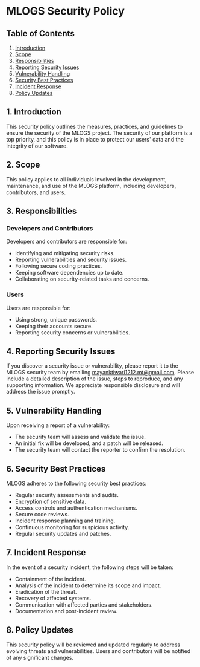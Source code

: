 # MLOGS Security Policy

## Table of Contents

1. [Introduction](#introduction)
2. [Scope](#scope)
3. [Responsibilities](#responsibilities)
4. [Reporting Security Issues](#reporting-security-issues)
5. [Vulnerability Handling](#vulnerability-handling)
6. [Security Best Practices](#security-best-practices)
7. [Incident Response](#incident-response)
8. [Policy Updates](#policy-updates)

## 1. Introduction

This security policy outlines the measures, practices, and guidelines to ensure the security of the MLOGS project. The security of our platform is a top priority, and this policy is in place to protect our users' data and the integrity of our software.

## 2. Scope

This policy applies to all individuals involved in the development, maintenance, and use of the MLOGS platform, including developers, contributors, and users.

## 3. Responsibilities

### Developers and Contributors

Developers and contributors are responsible for:

- Identifying and mitigating security risks.
- Reporting vulnerabilities and security issues.
- Following secure coding practices.
- Keeping software dependencies up to date.
- Collaborating on security-related tasks and concerns.

### Users

Users are responsible for:

- Using strong, unique passwords.
- Keeping their accounts secure.
- Reporting security concerns or vulnerabilities.

## 4. Reporting Security Issues

If you discover a security issue or vulnerability, please report it to the MLOGS security team by emailing [mayanktiwari1212.mt@gmail.com](mailto:mayanktiwari1212.mt@gmail.com). Please include a detailed description of the issue, steps to reproduce, and any supporting information. We appreciate responsible disclosure and will address the issue promptly.

## 5. Vulnerability Handling

Upon receiving a report of a vulnerability:

- The security team will assess and validate the issue.
- An initial fix will be developed, and a patch will be released.
- The security team will contact the reporter to confirm the resolution.

## 6. Security Best Practices

MLOGS adheres to the following security best practices:

- Regular security assessments and audits.
- Encryption of sensitive data.
- Access controls and authentication mechanisms.
- Secure code reviews.
- Incident response planning and training.
- Continuous monitoring for suspicious activity.
- Regular security updates and patches.

## 7. Incident Response

In the event of a security incident, the following steps will be taken:

- Containment of the incident.
- Analysis of the incident to determine its scope and impact.
- Eradication of the threat.
- Recovery of affected systems.
- Communication with affected parties and stakeholders.
- Documentation and post-incident review.

## 8. Policy Updates

This security policy will be reviewed and updated regularly to address evolving threats and vulnerabilities. Users and contributors will be notified of any significant changes.
